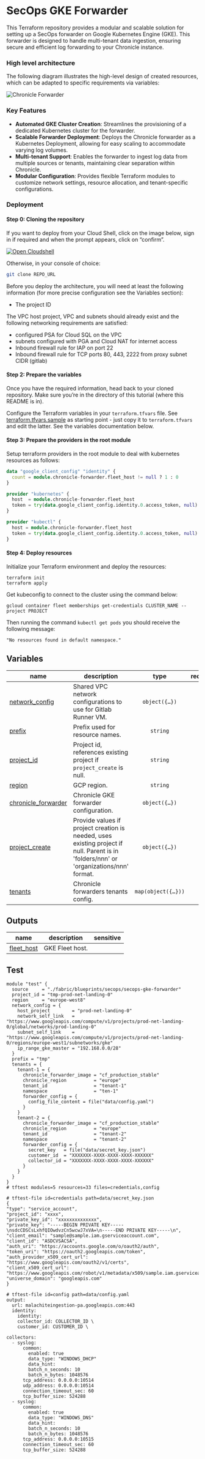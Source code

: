# SecOps GKE Forwarder

This Terraform repository provides a modular and scalable solution for setting up a SecOps forwarder on Google Kubernetes Engine (GKE). This forwarder is designed to handle multi-tenant data ingestion, ensuring secure and efficient log forwarding to your Chronicle instance.

### High level architecture

The following diagram illustrates the high-level design of created resources, which can be adapted to specific requirements via variables:

![Chronicle Forwarder](./images/diagram.png)

### Key Features

- **Automated GKE Cluster Creation**: Streamlines the provisioning of a dedicated Kubernetes cluster for the forwarder.
- **Scalable Forwarder Deployment**: Deploys the Chronicle forwarder as a Kubernetes Deployment, allowing for easy scaling to accommodate varying log volumes.
- **Multi-tenant Support**: Enables the forwarder to ingest log data from multiple sources or tenants, maintaining clear separation within Chronicle.
- **Modular Configuration**: Provides flexible Terraform modules to customize network settings, resource allocation, and tenant-specific configurations.

### Deployment

#### Step 0: Cloning the repository

If you want to deploy from your Cloud Shell, click on the image below, sign in
if required and when the prompt appears, click on “confirm”.

[![Open Cloudshell](./images/cloud-shell-button.png)](https://shell.cloud.google.com/cloudshell/editor?cloudshell_git_repo=https%3A%2F%2Fgithub.com%2FGoogleCloudPlatform%2Fcloud-foundation-fabric&cloudshell_workspace=blueprints%2Fthird-party-solutions%2Fwordpress%2Fcloudrun)

Otherwise, in your console of choice:

```bash
git clone REPO_URL
```

Before you deploy the architecture, you will need at least the following
information (for more precise configuration see the Variables section):

* The project ID

The VPC host project, VPC and subnets should already exist and the following networking requirements are satisfied:
- configured PSA for Cloud SQL on the VPC
- subnets configured with PGA and Cloud NAT for internet access
- Inbound firewall rule for IAP on port 22
- Inbound firewall rule for TCP ports 80, 443, 2222 from proxy subnet CIDR (gitlab)

#### Step 2: Prepare the variables

Once you have the required information, head back to your cloned repository.
Make sure you’re in the directory of this tutorial (where this README is in).

Configure the Terraform variables in your `terraform.tfvars` file.
See [terraform.tfvars.sample](terraform.tfvars.sample) as starting point - just
copy it to `terraform.tfvars` and edit the latter. See the variables
documentation below.

#### Step 3: Prepare the providers in the root module

Setup terraform providers in the root module to deal with kubernetes resources as follows:

```terraform
data "google_client_config" "identity" {
  count = module.chronicle-forwarder.fleet_host != null ? 1 : 0
}

provider "kubernetes" {
  host  = module.chronicle-forwarder.fleet_host
  token = try(data.google_client_config.identity.0.access_token, null)
}

provider "kubectl" {
  host = module.chronicle-forwarder.fleet_host
  token = try(data.google_client_config.identity.0.access_token, null)
}
```

#### Step 4: Deploy resources

Initialize your Terraform environment and deploy the resources:

```shell
terraform init
terraform apply
```

Get kubeconfig to connect to the cluster using the command below:

```shell
gcloud container fleet memberships get-credentials CLUSTER_NAME --project PROJECT
```

Then running the command `kubectl get pods` you should receive the following message:

```
"No resources found in default namespace."
```
<!-- BEGIN TFDOC -->
## Variables

| name | description | type | required | default |
|---|---|:---:|:---:|:---:|
| [network_config](variables.tf#L28) | Shared VPC network configurations to use for Gitlab Runner VM. | <code title="object&#40;&#123;&#10;  host_project        &#61; optional&#40;string&#41;&#10;  network_self_link   &#61; string&#10;  subnet_self_link    &#61; string&#10;  ip_range_gke_master &#61; string&#10;&#125;&#41;">object&#40;&#123;&#8230;&#125;&#41;</code> | ✓ |  |
| [prefix](variables.tf#L38) | Prefix used for resource names. | <code>string</code> | ✓ |  |
| [project_id](variables.tf#L57) | Project id, references existing project if `project_create` is null. | <code>string</code> | ✓ |  |
| [region](variables.tf#L62) | GCP region. | <code>string</code> | ✓ |  |
| [chronicle_forwarder](variables.tf#L17) | Chronicle GKE forwarder configuration. | <code title="object&#40;&#123;&#10;  cluster_name &#61; optional&#40;string, &#34;chronicle-log-ingestion&#34;&#41;&#10;  master_authorized_ranges &#61; optional&#40;map&#40;string&#41;, &#123;&#10;    rfc-1918-10-8 &#61; &#34;10.0.0.0&#47;8&#34;&#10;  &#125;&#41;&#10;&#125;&#41;">object&#40;&#123;&#8230;&#125;&#41;</code> |  | <code>&#123;&#125;</code> |
| [project_create](variables.tf#L48) | Provide values if project creation is needed, uses existing project if null. Parent is in 'folders/nnn' or 'organizations/nnn' format. | <code title="object&#40;&#123;&#10;  billing_account_id &#61; string&#10;  parent             &#61; string&#10;&#125;&#41;">object&#40;&#123;&#8230;&#125;&#41;</code> |  | <code>null</code> |
| [tenants](variables.tf#L67) | Chronicle forwarders tenants config. | <code title="map&#40;object&#40;&#123;&#10;  chronicle_forwarder_image &#61; optional&#40;string, &#34;cf_production_stable&#34;&#41;&#10;  chronicle_region          &#61; string&#10;  tenant_id                 &#61; string&#10;  namespace                 &#61; string&#10;  forwarder_config &#61; object&#40;&#123;&#10;    config_file_content &#61; optional&#40;string&#41;&#10;    customer_id         &#61; optional&#40;string&#41;&#10;    collector_id        &#61; optional&#40;string&#41;&#10;    secret_key          &#61; optional&#40;string&#41;&#10;    tls_config &#61; optional&#40;object&#40;&#123;&#10;      required &#61; optional&#40;bool, false&#41;&#10;      cert_pub &#61; optional&#40;string&#41;&#10;      cert_key &#61; optional&#40;string&#41;&#10;    &#125;&#41;, &#123; required &#61; false &#125;&#41;&#10;  &#125;&#41;&#10;&#125;&#41;&#41;">map&#40;object&#40;&#123;&#8230;&#125;&#41;&#41;</code> |  | <code>&#123;&#125;</code> |

## Outputs

| name | description | sensitive |
|---|---|:---:|
| [fleet_host](outputs.tf#L17) | GKE Fleet host. |  |
<!-- END TFDOC -->
## Test

```hcl
module "test" {
  source     = "./fabric/blueprints/secops/secops-gke-forwarder"
  project_id = "tmp-prod-net-landing-0"
  region     = "europe-west8"
  network_config = {
    host_project        = "prod-net-landing-0"
    network_self_link   = "https://www.googleapis.com/compute/v1/projects/prod-net-landing-0/global/networks/prod-landing-0"
    subnet_self_link    = "https://www.googleapis.com/compute/v1/projects/prod-net-landing-0/regions/europe-west1/subnetworks/gke"
    ip_range_gke_master = "192.168.0.0/28"
  }
  prefix = "tmp"
  tenants = {
    tenant-1 = {
      chronicle_forwarder_image = "cf_production_stable"
      chronicle_region          = "europe"
      tenant_id                 = "tenant-1"
      namespace                 = "ten-1"
      forwarder_config = {
        config_file_content = file("data/config.yaml")
      }
    }
    tenant-2 = {
      chronicle_forwarder_image = "cf_production_stable"
      chronicle_region          = "europe"
      tenant_id                 = "tenant-2"
      namespace                 = "tenant-2"
      forwarder_config = {
        secret_key   = file("data/secret_key.json")
        customer_id  = "XXXXXXX-XXXX-XXXX-XXXX-XXXXXX"
        collector_id = "XXXXXXX-XXXX-XXXX-XXXX-XXXXXX"
      }
    }
  }
}
# tftest modules=5 resources=33 files=credentials,config
```

```
# tftest-file id=credentials path=data/secret_key.json
{
"type": "service_account",
"project_id": "xxxx",
"private_key_id": "xxxxxxxxxxxxxx",
"private_key": "-----BEGIN PRIVATE KEY-----\nsdcCDSCsLxhfQIOwdvzCn5wcwJ7xVA=\n-----END PRIVATE KEY-----\n",
"client_email": "sample@sample.iam.gserviceaccount.com",
"client_id": "ASDCVSACSA",
"auth_uri": "https://accounts.google.com/o/oauth2/auth",
"token_uri": "https://oauth2.googleapis.com/token",
"auth_provider_x509_cert_url": "https://www.googleapis.com/oauth2/v1/certs",
"client_x509_cert_url": "https://www.googleapis.com/robot/v1/metadata/x509/sample.iam.gserviceaccount.com",
"universe_domain": "googleapis.com"
}
```

```
# tftest-file id=config path=data/config.yaml
output:
  url: malachiteingestion-pa.googleapis.com:443
  identity:
    identity:
    collector_id: COLLECTOR_ID \
    customer_id: CUSTOMER_ID \

collectors:
  - syslog:
      common:
        enabled: true
        data_type: "WINDOWS_DHCP"
        data_hint:
        batch_n_seconds: 10
        batch_n_bytes: 1048576
      tcp_address: 0.0.0.0:10514
      udp_address: 0.0.0.0:10514
      connection_timeout_sec: 60
      tcp_buffer_size: 524288
  - syslog:
      common:
        enabled: true
        data_type: "WINDOWS_DNS"
        data_hint:
        batch_n_seconds: 10
        batch_n_bytes: 1048576
      tcp_address: 0.0.0.0:10515
      connection_timeout_sec: 60
      tcp_buffer_size: 524288
```